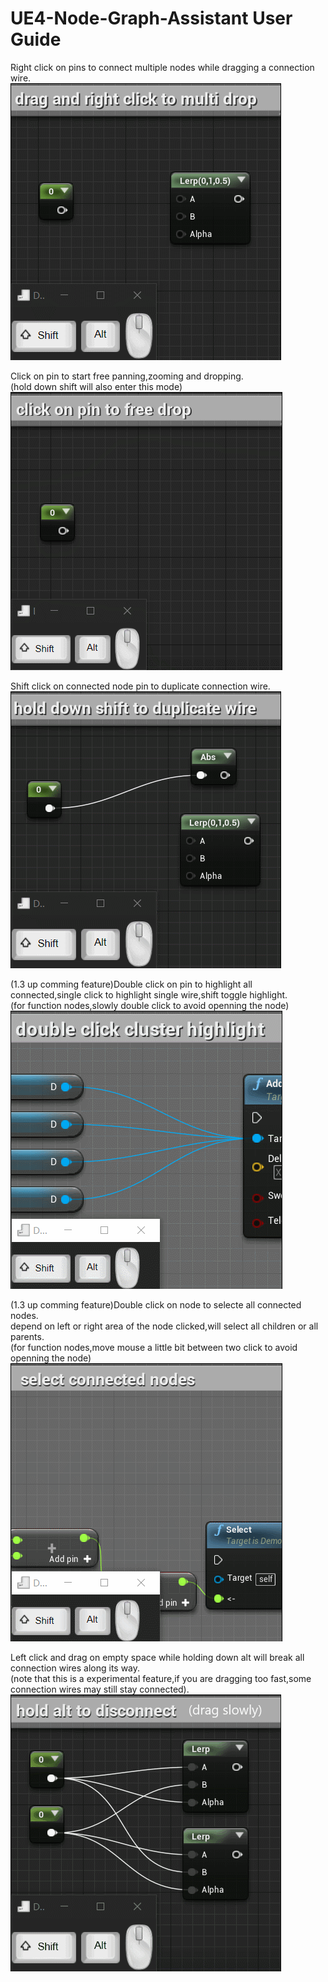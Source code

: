 # UE4-Node-Graph-Assistant User Guide

Right click on pins to connect multiple nodes while dragging a connection wire.  
![1](right_click_multi_drop.gif)  

Click on pin to start free panning,zooming and dropping.  
(hold down shift will also enter this mode)  
![7](003_click_multi_drop.gif)  

Shift click on connected node pin to duplicate connection wire.  
![4](duplicate.gif)  

(1.3 up comming feature)Double click on pin to highlight all connected,single click to highlight single wire,shift toggle highlight.    
 (for function nodes,slowly double click to avoid openning the node)  
![6](007_cluster_highlight.gif)  

 (1.3 up comming feature)Double click on node to selecte all connected nodes.  
 depend on left or right area of the node clicked,will select all children or all parents.  
 (for function nodes,move mouse a little bit between two click to avoid openning the node)  
![7](008_stream.gif)

Left click and drag on empty space while holding down alt will break all connection wires along its way.  
(note that this is a experimental feature,if you are dragging too fast,some connection wires may still stay connected).  
![8](break.gif)
 
